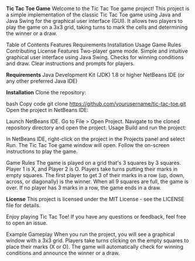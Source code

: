 
<b>Tic Tac Toe Game</b>
Welcome to the Tic Tac Toe game project! This project is a simple implementation of the classic Tic Tac Toe game using Java and Java Swing for the graphical user interface (GUI). It allows two players to play the game on a 3x3 grid, taking turns to mark the cells and determining the winner or a draw.

Table of Contents
Features
Requirements
Installation
Usage
Game Rules
Contributing
License
Features
Two-player game mode.
Simple and intuitive graphical user interface using Java Swing.
Checks for winning conditions and draw.
Clear instructions and prompts for players.

<b>Requirements</b>
Java Development Kit (JDK) 1.8 or higher
NetBeans IDE (or any other preferred Java IDE)

<b>Installation</b>
Clone the repository:

bash
Copy code
git clone https://github.com/yourusername/tic-tac-toe.git
Open the project in NetBeans IDE:

Launch NetBeans IDE.
Go to File > Open Project.
Navigate to the cloned repository directory and open the project.
Usage
Build and run the project:

In NetBeans IDE, right-click on the project in the Projects panel and select Run.
The Tic Tac Toe game window will open. Follow the on-screen instructions to play the game.

Game Rules
The game is played on a grid that's 3 squares by 3 squares.
Player 1 is X, and Player 2 is O. Players take turns putting their marks in empty squares.
The first player to get 3 of their marks in a row (up, down, across, or diagonally) is the winner.
When all 9 squares are full, the game is over. If no player has 3 marks in a row, the game ends in a draw.

<strong>License</strong>
This project is licensed under the MIT License - see the LICENSE file for details.

Enjoy playing Tic Tac Toe! If you have any questions or feedback, feel free to open an issue.

Example Gameplay
When you run the project, you will see a graphical window with a 3x3 grid. Players take turns clicking on the empty squares to place their marks (X or O). The game will automatically check for winning conditions and announce the winner or a draw.
